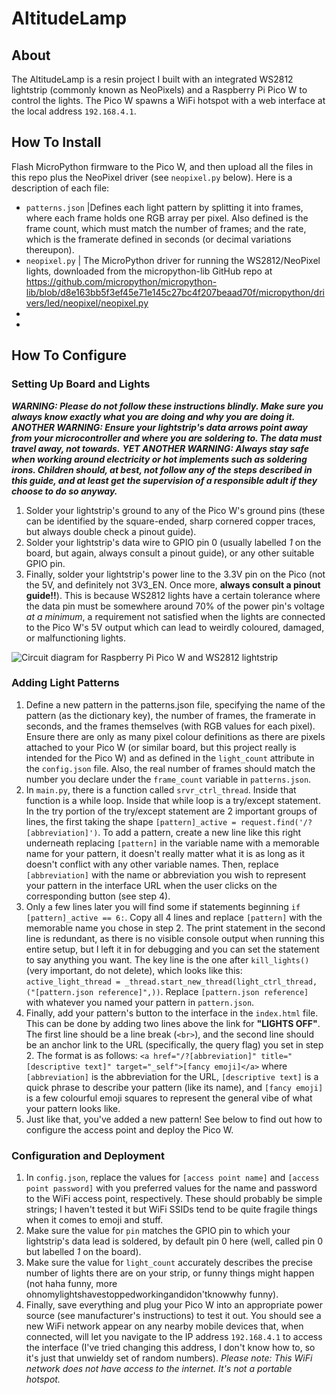 # AltitudeLamp
## About
The AltitudeLamp is a resin project I built with an integrated WS2812 lightstrip (commonly known as NeoPixels) and a Raspberry Pi Pico W to control the lights. The Pico W spawns a WiFi hotspot with a web interface at the local address `192.168.4.1`.

## How To Install
Flash MicroPython firmware to the Pico W, and then upload all the files in this repo plus the NeoPixel driver (see `neopixel.py` below).
Here is a description of each file:

- `patterns.json` |Defines each light pattern by splitting it into frames, where each frame holds one RGB array per pixel. Also defined is the frame count, which must match the number of frames; and the rate, which is the framerate defined in seconds (or decimal variations thereupon).
- `neopixel.py` | The MicroPython driver for running the WS2812/NeoPixel lights, downloaded from the micropython-lib GitHub repo at https://github.com/micropython/micropython-lib/blob/d8e163bb5f3ef45e71e145c27bc4f207beaad70f/micropython/drivers/led/neopixel/neopixel.py
-
-

## How To Configure
### Setting Up Board and Lights
***WARNING: Please do not follow these instructions blindly. Make sure you always know exactly what you are doing and why you are doing it.***
***ANOTHER WARNING: Ensure your lightstrip's data arrows point away from your microcontroller and where you are soldering to. The data must travel away, not towards.***
***YET ANOTHER WARNING: Always stay safe when working around electricity or hot implements such as soldering irons. Children should, at best, not follow any of the steps described in this guide, and at least get the supervision of a responsible adult if they choose to do so anyway.***
1. Solder your lightstrip's ground to any of the Pico W's ground pins (these can be identified by the square-ended, sharp cornered copper traces, but always double check a pinout guide).
2. Solder your lightstrip's data wire to GPIO pin 0 (usually labelled *1* on the board, but again, always consult a pinout guide), or any other suitable GPIO pin.
3. Finally, solder your lightstrip's power line to the 3.3V pin on the Pico (not the 5V, and definitely not 3V3_EN. Once more, **always consult a pinout guide!!**). This is because WS2812 lights have a certain tolerance where the data pin must be somewhere around 70% of the power pin's voltage *at a minimum*, a requirement not satisfied when the lights are connected to the Pico W's 5V output which can lead to weirdly coloured, damaged, or malfunctioning lights.

![Circuit diagram for Raspberry Pi Pico W and WS2812 lightstrip](https://kotla.eu/files/altitude_board_diagram.png)

### Adding Light Patterns
1. Define a new pattern in the patterns.json file, specifying the name of the pattern (as the dictionary key), the number of frames, the framerate in seconds, and the frames themselves (with RGB values for each pixel). Ensure there are only as many pixel colour definitions as there are pixels attached to your Pico W (or similar board, but this project really is intended for the Pico W) and as defined in the `light_count` attribute in the `config.json` file. Also, the real number of frames should match the number you declare under the `frame_count` variable in `patterns.json`.
2. In `main.py`, there is a function called `srvr_ctrl_thread`. Inside that function is a while loop. Inside that while loop is a try/except statement. In the try portion of the try/except statement are 2 important groups of lines, the first taking the shape `[pattern]_active = request.find('/?[abbreviation]')`. To add a pattern, create a new line like this right underneath replacing `[pattern]` in the variable name with a memorable name for your pattern, it doesn't really matter what it is as long as it doesn't conflict with any other variable names. Then, replace `[abbreviation]` with the name or abbreviation you wish to represent your pattern in the interface URL when the user clicks on the corresponding button (see step 4).
3. Only a few lines later you will find some if statements beginning `if [pattern]_active == 6:`. Copy all 4 lines and replace `[pattern]` with the memorable name you chose in step 2. The print statement in the second line is redundant, as there is no visible console output when running this entire setup, but I left it in for debugging and you can set the statement to say anything you want. The key line is the one after `kill_lights()` (very important, do not delete), which looks like this: `active_light_thread = _thread.start_new_thread(light_ctrl_thread, ("[pattern.json reference]",))`. Replace `[pattern.json reference]` with whatever you named your pattern in `pattern.json`.
4. Finally, add your pattern's button to the interface in the `index.html` file. This can be done by adding two lines above the link for **"LIGHTS OFF"**. The first line should be a line break (`<br>`), and the second line should be an anchor link to the URL (specifically, the query flag) you set in step 2. The format is as follows: `<a href="/?[abbreviation]" title="[descriptive text]" target="_self">[fancy emoji]</a>` where `[abbreviation]` is the abbreviation for the URL, `[descriptive text]` is a quick phrase to describe your pattern (like its name), and `[fancy emoji]` is a few colourful emoji squares to represent the general vibe of what your pattern looks like.
5. Just like that, you've added a new pattern! See below to find out how to configure the access point and deploy the Pico W.

### Configuration and Deployment
1. In `config.json`, replace the values for `[access point name]` and `[access point password]` with you preferred values for the name and password to the WiFi access point, respectively. These should probably be simple strings; I haven't tested it but WiFi SSIDs tend to be quite fragile things when it comes to emoji and stuff.
2. Make sure the value for `pin` matches the GPIO pin to which your lightstrip's data lead is soldered, by default pin 0 here (well, called pin 0 but labelled *1* on the board).
3. Make sure the value for `light_count` accurately describes the precise number of lights there are on your strip, or funny things might happen (not haha funny, more ohnomylightshavestoppedworkingandidon'tknowwhy funny).
4. Finally, save everything and plug your Pico W into an appropriate power source (see manufacturer's instructions) to test it out. You should see a new WiFi network appear on any nearby mobile devices that, when connected, will let you navigate to the IP address `192.168.4.1` to access the interface (I've tried changing this address, I don't know how to, so it's just that unwieldy set of random numbers). *Please note: This WiFi network does not have access to the internet. It's not a portable hotspot.*
